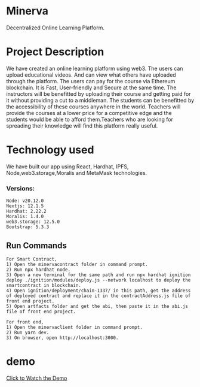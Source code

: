 # Minerva
Decentralized Online Learning Platform.
# Project Description
We have created an online learning platform using web3. The users can upload educational videos. And can view what others have uploaded through the platform. The users can pay for the course via Ethereum blockchain.
It is Fast, User-friendly and Secure at the same time. The instructors will be benefitted by uploading their course and getting paid for it without providing a cut to a middleman. The students can be benefitted by the accessibility of these courses anywhere in the world.
Teachers will provide the courses at a lower price for a competitive edge and the students would be able to afford them.Teachers who are looking for spreading their knowledge will find this platform really useful.
# Technology used
We have built our app using React, Hardhat, IPFS, Node,web3.storage,Moralis and MetaMask technologies.
### Versions:

```
Node: v20.12.0
Nextjs: 12.1.5
Hardhat: 2.22.2
Moralis: 1.4.0
web3.storage: 12.5.0
Bootstrap: 5.3.3
```

## Run Commands
```
For Smart Contract,
1) Open the minervacontract folder in command prompt.
2) Run npx hardhat node.
3) Open a new terminal for the same path and run npx hardhat ignition deploy ./ignition/modules/deploy.js --network localhost to deploy the smartcontract in blockchain.
4) Open ignition/deployment/chain-1337/ in this path, get the address of deployed contract and replace it in the contractAddress.js file of front end project.
5) Open artfacts folder and get the abi, then paste it in the abi.js file of front end project.

For front end,
1) Open the minervaclient folder in command prompt.
2) Run yarn dev.
3) On browser, open http://localhost:3000.

```
# demo
<a href="https://www.loom.com/embed/9b84dad7e9d84bfcaa89f26a8ab06c27?sid=eee1f5a3-a030-47ab-82a1-6a29bc7e9c2c" target="_blank">Click to Watch the Demo</a>

   
